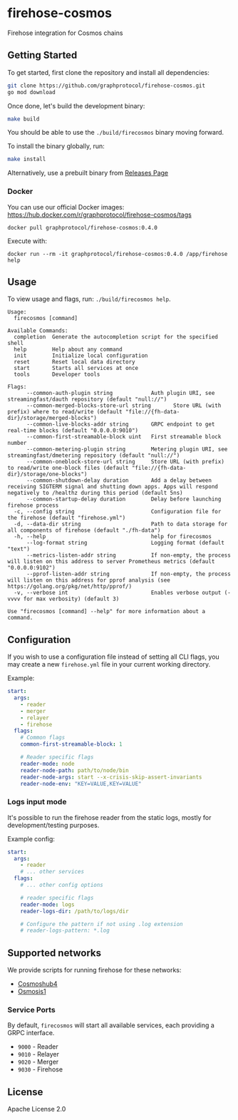 # firehose-cosmos

Firehose integration for Cosmos chains

## Getting Started

To get started, first clone the repository and install all dependencies:

```bash
git clone https://github.com/graphprotocol/firehose-cosmos.git
go mod download
```

Once done, let's build the development binary:

```bash
make build
```

You should be able to use the `./build/firecosmos` binary moving forward.

To install the binary globally, run:

```bash
make install
```

Alternatively, use a prebuilt binary from [Releases Page](https://github.com/graphprotocol/firehose-cosmos/releases)

### Docker

You can use our official Docker images: https://hub.docker.com/r/graphprotocol/firehose-cosmos/tags

```
docker pull graphprotocol/firehose-cosmos:0.4.0
```

Execute with:

```
docker run --rm -it graphprotocol/firehose-cosmos:0.4.0 /app/firehose help
```

## Usage

To view usage and flags, run: `./build/firecosmos help`.

```
Usage:
  firecosmos [command]

Available Commands:
  completion  Generate the autocompletion script for the specified shell
  help        Help about any command
  init        Initialize local configuration
  reset       Reset local data directory
  start       Starts all services at once
  tools       Developer tools

Flags:
      --common-auth-plugin string            Auth plugin URI, see streamingfast/dauth repository (default "null://")
      --common-merged-blocks-store-url string       Store URL (with prefix) where to read/write (default "file://{fh-data-dir}/storage/merged-blocks")
      --common-live-blocks-addr string       GRPC endpoint to get real-time blocks (default "0.0.0.0:9010")
      --common-first-streamable-block uint   First streamable block number
      --common-metering-plugin string        Metering plugin URI, see streamingfast/dmetering repository (default "null://")
      --common-oneblock-store-url string     Store URL (with prefix) to read/write one-block files (default "file://{fh-data-dir}/storage/one-blocks")
      --common-shutdown-delay duration       Add a delay between receiving SIGTERM signal and shutting down apps. Apps will respond negatively to /healthz during this period (default 5ns)
      --common-startup-delay duration        Delay before launching firehose process
  -c, --config string                        Configuration file for the firehose (default "firehose.yml")
  -d, --data-dir string                      Path to data storage for all components of firehose (default "./fh-data")
  -h, --help                                 help for firecosmos
      --log-format string                    Logging format (default "text")
      --metrics-listen-addr string           If non-empty, the process will listen on this address to server Prometheus metrics (default "0.0.0.0:9102")
      --pprof-listen-addr string             If non-empty, the process will listen on this address for pprof analysis (see https://golang.org/pkg/net/http/pprof/)
  -v, --verbose int                          Enables verbose output (-vvvv for max verbosity) (default 3)

Use "firecosmos [command] --help" for more information about a command.
```

## Configuration

If you wish to use a configuration file instead of setting all CLI flags, you may create a new `firehose.yml`
file in your current working directory.

Example:

```yml
start:
  args:
    - reader
    - merger
    - relayer
    - firehose
  flags:
    # Common flags
    common-first-streamable-block: 1

    # Reader specific flags
    reader-mode: node
    reader-node-path: path/to/node/bin
    reader-node-args: start --x-crisis-skip-assert-invariants
    reader-node-env: "KEY=VALUE,KEY=VALUE"
```

### Logs input mode

It's possible to run the firehose reader from the static logs, mostly for development/testing purposes.

Example config:

```yml
start:
  args:
    - reader
    # ... other services
  flags:
    # ... other config options

    # reader specific flags
    reader-mode: logs
    reader-logs-dir: /path/to/logs/dir

    # Configure the pattern if not using .log extension
    # reader-logs-pattern: *.log
```

## Supported networks

We provide scripts for running firehose for these networks:

- [Cosmoshub4](devel/cosmoshub4/)
- [Osmosis1](devel/osmosis1/)

### Service Ports

By default, `firecosmos` will start all available services, each providing a GRPC interface.

- `9000` - Reader
- `9010` - Relayer
- `9020` - Merger
- `9030` - Firehose

## License

Apache License 2.0
